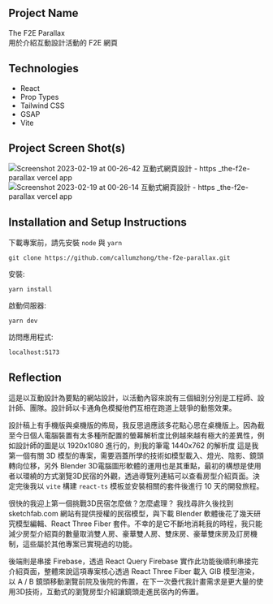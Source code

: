 ## Project Name

The F2E Parallax  
用於介紹互動設計活動的 F2E 網頁 

## Technologies

- React
- Prop Types
- Tailwind CSS
- GSAP
- Vite

## Project Screen Shot(s)


![Screenshot 2023-02-19 at 00-26-42 互動式網頁設計 - https __the-f2e-parallax vercel app_](https://user-images.githubusercontent.com/103582829/219876871-11b67992-5b6c-4c87-a631-f1b44d2d95d1.png)
![Screenshot 2023-02-19 at 00-26-14 互動式網頁設計 - https __the-f2e-parallax vercel app_](https://user-images.githubusercontent.com/103582829/219876874-0e92bd52-4298-4c00-8775-cb7b7e6ccf0e.png)

## Installation and Setup Instructions

下載專案前，請先安裝 `node` 與 `yarn`

```
git clone https://github.com/callumzhong/the-f2e-parallax.git
```

安裝:

`yarn install`

啟動伺服器:

`yarn dev`

訪問應用程式:

`localhost:5173`

## Reflection

這是以互動設計為要點的網站設計，以活動內容來說有三個組別分別是工程師、設計師、團隊。設計師以卡通角色模擬他們互相在跑道上競爭的動態效果。

設計稿上有手機版與桌機版的佈局，我反思過應該多花點心思在桌機版上。因為截至今日個人電腦裝置有太多種所配置的螢幕解析度比例越來越有極大的差異性，例如設計師的圖是以 1920x1080 進行的，則我的筆電 1440x762 的解析度
這是我第一個有關 3D 模型的專案，需要涵蓋所學的技術如模型載入、燈光、陰影、鏡頭轉向位移，另外 Blender 3D電腦圖形軟體的運用也是其重點，最初的構想是使用者以環繞的方式瀏覽3D民宿的外觀，透過導覽列連結可以查看房型介紹頁面。決定完後我以 `vite` 構建 `react-ts` 模板並安裝相關的套件後進行 10 天的開發旅程。

很快的我迎上第一個挑戰3D民宿怎麼做？怎麼處理？ 我找尋許久後找到 sketchfab.com 網站有提供授權的民宿模型，與下載 Blender 軟體後花了幾天研究模型編輯、React Three Fiber 套件。不幸的是它不斷地消耗我的時程，我只能減少房型介紹頁的數量取消雙人房、豪華雙人房、雙床房、豪華雙床房及訂房機制，這些屬於其他專案已實現過的功能。

後端則是串接 Firebase，透過 React Query Firebase 實作此功能後順利串接完介紹頁面，整體來說這項專案核心透過 React Three Fiber 載入 GlB 模型渲染，以 A / B 鏡頭移動瀏覽前院及後院的佈置，在下一次疊代我計畫需求是更大量的使用3D技術，互動式的瀏覽房型介紹讓鏡頭走進民宿內的佈置。




